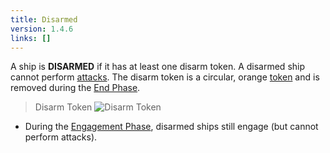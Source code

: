 ```yaml
---
title: Disarmed
version: 1.4.6
links: []
---
```


A ship is **DISARMED** if it has at least one disarm token. A disarmed ship cannot perform [attacks](/rules/Attack). The disarm token is a circular, orange [token](/rules/Token) and is removed during the [End Phase](/rules/End_Phase).

> Disarm Token
![Disarm Token](Disarm_Token.webp)

- During the [Engagement Phase](/rules/Engagement_Phase), disarmed ships still engage (but cannot perform attacks).